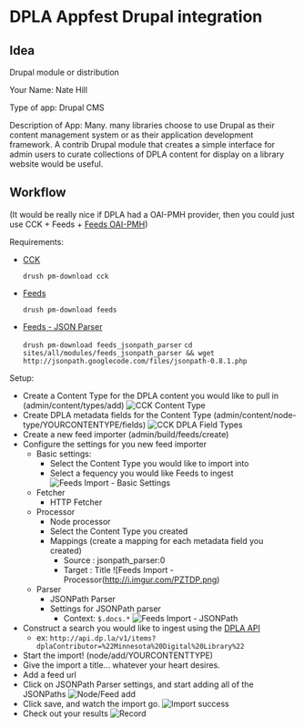 DPLA Appfest Drupal integration
===

Idea
---

Drupal module or distribution

Your Name: Nate Hill

Type of app: Drupal CMS

Description of App: Many. many libraries choose to use Drupal as their content management system or as their application development framework. A contrib Drupal module that creates a simple interface for admin users to curate collections of DPLA content for display on a library website would be useful.

Workflow
---

(It would be really nice if DPLA had a OAI-PMH provider, then you could just use CCK + Feeds + [Feeds OAI-PMH](http://drupal.org/project/feeds_oai_pmh))

Requirements:

  * [CCK](http://drupal.org/project/cck)

    `drush pm-download cck`

  * [Feeds](http://drupal.org/project/feeds)

    `drush pm-download feeds`

  * [Feeds - JSON Parser](http://drupal.org/project/feeds_jsonpath_parser)

    `drush pm-download feeds_jsonpath_parser`
    `cd sites/all/modules/feeds_jsonpath_parser && wget http://jsonpath.googlecode.com/files/jsonpath-0.8.1.php`

Setup:

* Create a Content Type for the DPLA content you would like to pull in (admin/content/types/add) ![CCK Content Type](http://i.imgur.com/Eh1ae.png) 
* Create DPLA metadata fields for the Content Type (admin/content/node-type/YOURCONTENTYPE/fields) ![CCK DPLA Field Types](http://i.imgur.com/TK2Pu.png) 
* Create a new feed importer (admin/build/feeds/create)
* Configure the settings for you new feed importer
  * Basic settings:
    * Select the Content Type you would like to import into
    * Select a fequency you would like Feeds to ingest ![Feeds Import - Basic Settings](http://i.imgur.com/wfC3l.png)
  * Fetcher
    * HTTP Fetcher
  * Processor
    * Node processor
    * Select the Content Type you created
    * Mappings (create a mapping for each metadata field you created)
      * Source : jsonpath_parser:0
      * Target : Title ![Feeds Import - Processor(http://i.imgur.com/PZTDP.png)
  * Parser
    * JSONPath Parser
    * Settings for JSONPath parser
      * Context: `$.docs.*` ![Feeds Import - JSONPath](http://i.imgur.com/xsfHJ.png)
* Construct a search you would like to ingest using the [DPLA API](https://github.com/dpla/platform/wiki)
  * ex:  `http://api.dp.la/v1/items?dplaContributor=%22Minnesota%20Digital%20Library%22`
* Start the import! (node/add/YOURCONTENTTYPE)
* Give the import a title... whatever your heart desires.
* Add a feed url
* Click on JSONPath Parser settings, and start adding all of the JSONPaths ![Node/Feed add](http://i.imgur.com/WCzzd.png)
* Click save, and watch the import go. ![Import success](http://i.imgur.com/mjNEe.png)
* Check out your results 
![Record](http://i.imgur.com/6AuEH.png)
